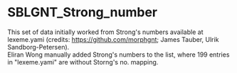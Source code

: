 # SBLGNT_Strong_number
This set of data initially worked from Strong's numbers available at lexeme.yami (credits: https://github.com/morphgnt; James Tauber, Ulrik Sandborg-Petersen).<br />
Eliran Wong manually added Strong's numbers to the list, where 199 entries in "lexeme.yami" are without Storng's no. mapping. 

